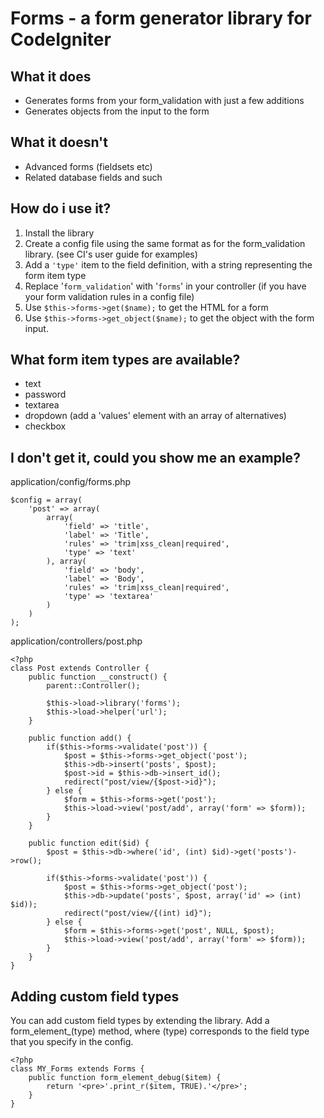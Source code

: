 Forms - a form generator library for CodeIgniter
================================================

What it does
------------
*	Generates forms from your form_validation with just a few additions
*	Generates objects from the input to the form

What it doesn't
-------------------
*	Advanced forms (fieldsets etc)
* 	Related database fields and such

How do i use it?
----------------
1.	Install the library
2.	Create a config file using the same format as for the form_validation library. (see CI's user guide for examples)
3.	Add a `'type'` item to the field definition, with a string representing the form item type
4. 	Replace '`form_validation`' with '`forms`' in your controller (if you have your form validation rules in a config file)
5. 	Use `$this->forms->get($name);` to get the HTML for a form
6.	Use `$this->forms->get_object($name);` to get the object with the form input.

What form item types are available?
-----------------------------------
*	text
* 	password
* 	textarea
*	dropdown (add a 'values' element with an array of alternatives)
*	checkbox

I don't get it, could you show me an example?
------------------------------------------------
application/config/forms.php

	$config = array(
		'post' => array(
			array(
				'field' => 'title',
				'label' => 'Title',
				'rules' => 'trim|xss_clean|required',
				'type' => 'text'
			), array(
				'field' => 'body',
				'label' => 'Body',
				'rules' => 'trim|xss_clean|required',
				'type' => 'textarea'
			)
		)
	);

application/controllers/post.php

	<?php
	class Post extends Controller {
		public function __construct() {
			parent::Controller();
		
			$this->load->library('forms');
			$this->load->helper('url');
		}
	
		public function add() {
			if($this->forms->validate('post')) {
				$post = $this->forms->get_object('post');
				$this->db->insert('posts', $post);
				$post->id = $this->db->insert_id();
				redirect("post/view/{$post->id}");
			} else {
				$form = $this->forms->get('post');
				$this->load->view('post/add', array('form' => $form));
			}
		}
	
		public function edit($id) {
			$post = $this->db->where('id', (int) $id)->get('posts')->row();
			
			if($this->forms->validate('post')) {
				$post = $this->forms->get_object('post');
				$this->db->update('posts', $post, array('id' => (int) $id));
				redirect("post/view/{(int) id}");
			} else {
				$form = $this->forms->get('post', NULL, $post);
				$this->load->view('post/add', array('form' => $form));
			}
		}
	}

Adding custom field types
-------------------------
You can add custom field types by extending the library. Add a form_element_(type) method, where (type) corresponds to the field type that you specify in the config.

	<?php
	class MY_Forms extends Forms {
		public function form_element_debug($item) {
			return '<pre>'.print_r($item, TRUE).'</pre>';
		}
	}